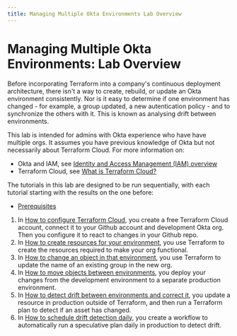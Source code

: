 ```yaml
---
title: Managing Multiple Okta Environments Lab Overview
---
```


# Managing Multiple Okta Environments: Lab Overview

Before incorporating Terraform into a company's continuous deployment architecture, there isn't a way to create, rebuild, or update an Okta environment consistently. Nor is it easy to determine if one environment has changed - for example, a group updated, a new autentication policy - and to synchronize the others with it. This is known as analysing drift between environments.

This lab is intended for admins with Okta experience who have have multiple orgs. It assumes you have previous knowledge of Okta but not necessarily about Terraform Cloud. For more information on:

* Okta and IAM, see [Identity and Access Management (IAM) overview](https://developer.okta.com/docs/concepts/iam-overview/)
* Terraform Cloud, see [What is Terraform Cloud?](https://developer.hashicorp.com/terraform/cloud-docs)

The tutorials in this lab are designed to be run sequentially, with each tutorial starting with the results on the one before:

* [Prerequisites](/docs/references/architecture-center/mmod/lab-prerequisites)

1. In [How to configure Terraform Cloud](/docs/references/architecture-center/mmod/lab-1-configure-terraform-cloud), you create a free Terraform Cloud account, connect it to your Github account and development Okta org. Then you configure it to react to changes in your Github repo.
1. In [How to create resources for your environment](/docs/references/architecture-center/mmod/lab-2-create-resources), you use Terraform to create the resources required to make your org functional.
1. In [How to change an object in that environment](/docs/references/architecture-center/mmod/lab-3-rename-a-group), you use Terraform to update the name of an existing group in the new org.
1. In [How to move objects between environments](/docs/references/architecture-center/mmod/lab-4-deploy-changes-to-production), you deploy your changes from the development environment to a separate production environment.
1. In [How to detect drift between environments and correct it](/docs/references/architecture-center/mmod/lab-5-detect-drift), you update a resource in production outside of Terraform, and then run a Terraform plan to detect if an asset has changed.
1. In [How to schedule drift detection daily](/docs/references/architecture-center/mmod/lab-6-synchronize-environments-daily), you create a workflow to automatically run a speculative plan daily in production to detect drift.

